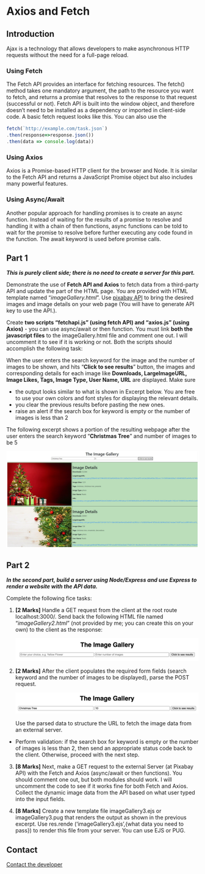 # Axios and Fetch

## Introduction
Ajax is a technology that allows developers to make asynchronous HTTP requests without the need for a
full-page reload.

### Using Fetch
The Fetch API provides an interface for fetching resources. The fetch() method takes one mandatory
argument, the path to the resource you want to fetch, and returns a promise that resolves to the response to
that request (successful or not). Fetch API is built into the window object, and therefore doesn’t need to be
installed as a dependency or imported in client-side code. A basic fetch request looks like this. You can
also use the

``` javascript
fetch(`http://example.com/task.json`)
.then(response=>response.json())
.then(data => console.log(data))
```

### Using Axios
Axios is a Promise-based HTTP client for the browser and Node. It is similar to the Fetch API and returns
a JavaScript Promise object but also includes many powerful features.

### Using Async/Await
Another popular approach for handling promises is to create an async function. Instead of waiting for the
results of a promise to resolve and handling it with a chain of then functions, async functions can be told to
wait for the promise to resolve before further executing any code found in the function. The await keyword
is used before promise calls.

## Part 1
***This is purely client side; there is no need to create a server for this part.***

Demonstrate the use of **Fetch API and Axios** to fetch data from a third-party API and update the
part of the HTML page. You are provided with HTML template named “_imageGallery.html_”. Use [pixabay API](https://pixabay.com/api/docs/) to bring the desired images and image details on your web page (You will have to generate API key to use the API.).

Create **two scripts “fetchapi.js” (using fetch API) and “axios.js” (using Axios)** - you can use async/await or then function. You must link **both the javascript files** to the imageGallery.html file and comment one out. I will uncomment it to see if it is working or not. Both the scripts should accomplish the following task:

When the user enters the search keyword for the image and the number of images to be shown, and hits “**Click to see results**” button, the images and corresponding details for each image like **Downloads, LargeImageURL, Image Likes, Tags, Image Type, User Name, URL** are displayed. Make sure

* the output looks similar to what is shown in Excerpt below. You are free to use your own
colors and font styles for displaying the relevant details.
* you clear the previous results before pasting the new ones.
* raise an alert if the search box for keyword is empty or the number of images is less than 2

The following excerpt shows a portion of the resulting webpage after the user enters the search keyword “**Christmas Tree**” and number of images to be 5

![Part 1](./assets/Part-1.png)


## Part 2
***In the second part, build a server using Node/Express and use Express to render a website with the API data.***

Complete the following fice tasks:
1. **[2 Marks]** Handle a GET request from the client at the root route localhost:3000/. Send back the following HTML file named “_imageGallery2.html_” (not provided by me; you can create this on your own) to the client as the response:

    ![Part 2a](./assets/Part-2a.png)

2. **[2 Marks]** After the client populates the required form fields (search keyword and the number of images to be displayed), parse the POST request.

    ![Part 2b](./assets/Part-2b.png)

    Use the parsed data to structure the URL to fetch the image data from an external server.

* Perform validation: if the search box for keyword is empty or the number of images is
less than 2, then send an appropriate status code back to the client. Otherwise, proceed
with the next step.

3. **[8 Marks]** Next, make a GET request to the external Server (at Pixabay API) with the Fetch and Axios (async/await or then functions). You should comment one out, but both modules should work. I will uncomment the code to see if it works fine for both Fetch and Axios. Collect the dynamic image data from the API based on what user typed into the input fields.

4. **[8 Marks]** Create a new template file imageGallery3.ejs or imageGallery3.pug that renders the output as shown in the previous excerpt. Use res.rende (‘imageGallery3.ejs’,{what data you need to pass}) to render this file from your server. You can use EJS or PUG.

## Contact
[Contact the developer](https://www.linkedin.com/in/diegopinlac/)